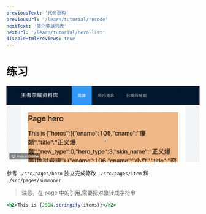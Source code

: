 ```yaml
---
previousText: '代码重构'
previousUrl: '/learn/tutorial/recode'
nextText: '美化英雄列表'
nextUrl: '/learn/tutorial/hero-list'
disableHtmlPreviews: true
---
```


# 练习

![img](../../../assets/img/tutorial/task1.gif)

参考 `./src/pages/hero` 独立完成修改 `./src/pages/item` 和 `./src/pages/summoner`

> 注意，在 page 中的引用,需要把对象转成字符串

```jsx
<h2>This is {JSON.stringify(items)}</h2>
```
